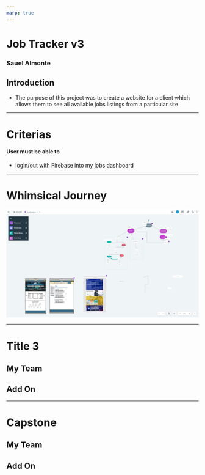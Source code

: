```yaml
---
marp: true
---
```


# Job Tracker v3

### Sauel Almonte

## Introduction

- The purpose of this project was to create a website for a client
which allows them to see all available jobs listings from a particular site


----

# Criterias

#### User must be able to
- login/out with Firebase into my jobs dashboard


---

# Whimsical Journey

![width:800px](https://github.com/SauelAlmonte/salmonte-job-tracker-presentation/blob/main/img/whimsical.jpg?raw=true)

---

# Title 3

## My Team
## Add On

---

# Capstone

## My Team
## Add On